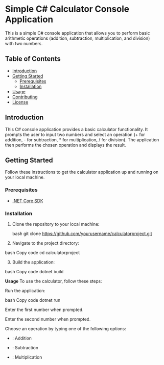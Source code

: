 # Simple C# Calculator Console Application

This is a simple C# console application that allows you to perform basic arithmetic operations (addition, subtraction, multiplication, and division) with two numbers.

## Table of Contents

- [Introduction](#introduction)
- [Getting Started](#getting-started)
  - [Prerequisites](#prerequisites)
  - [Installation](#installation)
- [Usage](#usage)
- [Contributing](#contributing)
- [License](#license)

## Introduction

This C# console application provides a basic calculator functionality. It prompts the user to input two numbers and select an operation (+ for addition, - for subtraction, * for multiplication, / for division). The application then performs the chosen operation and displays the result.

## Getting Started

Follow these instructions to get the calculator application up and running on your local machine.

### Prerequisites

- [.NET Core SDK](https://dotnet.microsoft.com/download/dotnet)

### Installation

1. Clone the repository to your local machine:

   bash
   git clone https://github.com/yourusername/calculatorproject.git
   
2. Navigate to the project directory:

  bash
  Copy code
  cd calculatorproject

3. Build the application:

  bash
  Copy code
  dotnet build

**Usage**
To use the calculator, follow these steps:

Run the application:

bash
Copy code
dotnet run

Enter the first number when prompted.

Enter the second number when prompted.

Choose an operation by typing one of the following options:

+ : Addition
- : Subtraction
* : Multiplication

